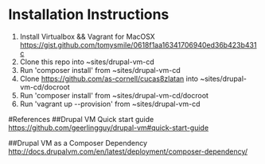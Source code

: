 # Installation Instructions
1) Install Virtualbox && Vagrant for MacOSX<br />
    https://gist.github.com/tomysmile/0618f1aa16341706940ed36b423b431c<br />
2) Clone this repo into ~sites/drupal-vm-cd<br />
3) Run 'composer install' from ~sites/drupal-vm-cd<br />
4) Clone https://github.com/as-cornell/cucas8zlatan into ~sites/drupal-vm-cd/docroot<br />
5) Run 'composer install' from ~sites/drupal-vm-cd/docroot<br />
6) Run 'vagrant up --provision' from ~sites/drupal-vm-cd<br />

#References
##Drupal VM Quick start guide
https://github.com/geerlingguy/drupal-vm#quick-start-guide

##Drupal VM as a Composer Dependency
http://docs.drupalvm.com/en/latest/deployment/composer-dependency/
